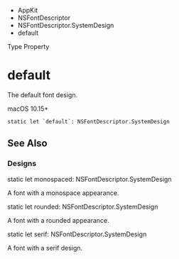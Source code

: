 

- AppKit
- NSFontDescriptor
- NSFontDescriptor.SystemDesign
-  default 

Type Property

# default

The default font design.

macOS 10.15+

``` source
static let `default`: NSFontDescriptor.SystemDesign
```

## See Also

### Designs

static let monospaced: NSFontDescriptor.SystemDesign

A font with a monospace appearance.

static let rounded: NSFontDescriptor.SystemDesign

A font with a rounded appearance.

static let serif: NSFontDescriptor.SystemDesign

A font with a serif design.

